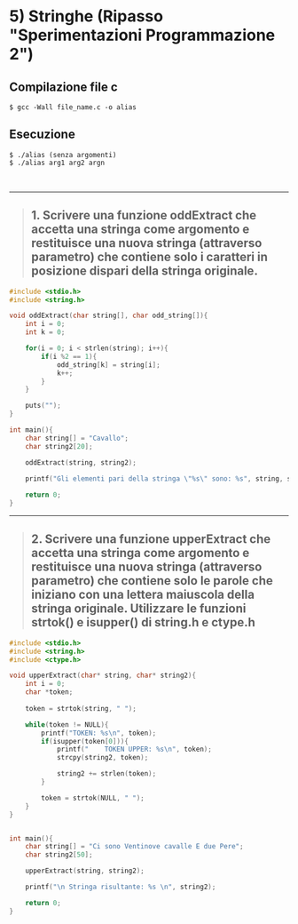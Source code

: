 # 5) Stringhe (Ripasso "Sperimentazioni Programmazione 2") #


## Compilazione file c
```
$ gcc -Wall file_name.c -o alias
```
## Esecuzione
```
$ ./alias (senza argomenti)
$ ./alias arg1 arg2 argn
```

<br/>
<hr/>

> ## 1. Scrivere una funzione oddExtract che accetta una stringa come argomento e restituisce una nuova stringa (attraverso parametro) che contiene solo i caratteri in posizione dispari della stringa originale.
```c
#include <stdio.h>
#include <string.h>

void oddExtract(char string[], char odd_string[]){
    int i = 0;
    int k = 0;

    for(i = 0; i < strlen(string); i++){
        if(i %2 == 1){
            odd_string[k] = string[i];
            k++;
        }
    }

    puts("");
}

int main(){
    char string[] = "Cavallo";
    char string2[20];

    oddExtract(string, string2);

    printf("Gli elementi pari della stringa \"%s\" sono: %s", string, string2);
    
    return 0;
}
```

<hr/>

> ## 2. Scrivere una funzione upperExtract che accetta una stringa come argomento e restituisce una nuova stringa (attraverso parametro) che contiene solo le parole che iniziano con una lettera maiuscola della stringa originale. Utilizzare le funzioni strtok() e isupper() di string.h e ctype.h 

```c
#include <stdio.h>
#include <string.h>
#include <ctype.h>

void upperExtract(char* string, char* string2){
    int i = 0;
    char *token;
    
    token = strtok(string, " ");

    while(token != NULL){
        printf("TOKEN: %s\n", token);
        if(isupper(token[0])){
            printf("    TOKEN UPPER: %s\n", token);
            strcpy(string2, token);

            string2 += strlen(token);
        }

        token = strtok(NULL, " ");
    }
}


int main(){
    char string[] = "Ci sono Ventinove cavalle E due Pere";
    char string2[50];

    upperExtract(string, string2);

    printf("\n Stringa risultante: %s \n", string2);

    return 0;
}
```
